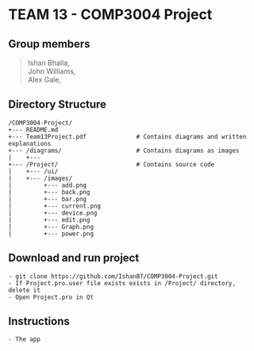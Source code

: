 # TEAM 13 - COMP3004 Project 

## Group members

> Ishan Bhalla, <br>
> John Williams, <br>
>Alex Gale,

## Directory Structure

```
/COMP3004-Project/
+--- README.md 
+--- Team13Project.pdf              # Contains diagrams and written explanations
+--- /diagrams/                     # Contains diagrams as images
|    +--- 
+--- /Project/                      # Contains source code
|    +--- /ui/
|    +--- /images/
|         +--- add.png
|         +--- back.png
|         +--- bar.png
|         +--- current.png
|         +--- device.png
|         +--- edit.png
|         +--- Graph.png
|         +--- power.png
```

## Download and run project

```
- git clone https://github.com/IshanB7/COMP3004-Project.git
- If Project.pro.user file exists exists in /Project/ directory, delete it
- Open Project.pro in Qt
```

## Instructions
``` 
- The app 
```